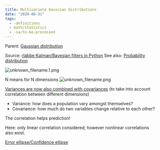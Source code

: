```yaml
---
title: Multivariate Gaussian distributions
date: "2020-08-31"
tags:
  - -definitions
  - math/statistics
  - -sa/to-be-processed
---
```


Parent: [Gaussian distribution](gaussian-distribution.md)

Source: [rlabbe Kalman/Bayesian filters in Python](rlabbe-kalman_bayesian-filters-in-python.md)
See also: [Probability distribution](probability-distribution.md)

![unknown_filename.1.png](./_resources/Multivariate_Gaussian_distributions.resources/unknown_filename.1.png)

N means for N dimensions
![unknown_filename.png](./_resources/Multivariate_Gaussian_distributions.resources/unknown_filename.png)

[Variances are now also combined with covariances](http://www.evernote.com/shard/s484/nl/217355218/4f00112b-f7b3-46f3-84ca-cd033e23a5c2) (to take into account correlation between different dimensions)

*   Variance: how does a population vary amongst themselves?
*   Covariance: how much do two variables change relative to each other?

The correlation helps prediction!

Here: only linear correlation considered; however nonlinear correlations also exist.

[Error ellipse/Confidence ellipse](error-ellipse_confidence-ellipse.md)

